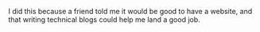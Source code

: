 I did this because a friend told me it would be good to have a website, and that writing technical blogs could help me land a good job.
